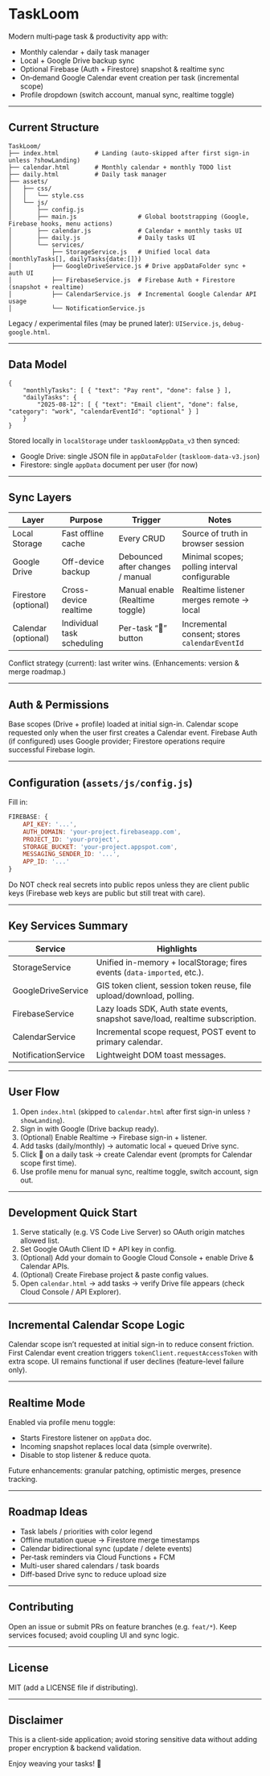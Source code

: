 # TaskLoom

Modern multi‑page task & productivity app with:
* Monthly calendar + daily task manager
* Local + Google Drive backup sync
* Optional Firebase (Auth + Firestore) snapshot & realtime sync
* On‑demand Google Calendar event creation per task (incremental scope)
* Profile dropdown (switch account, manual sync, realtime toggle)

---
## Current Structure

```
TaskLoom/
├── index.html          # Landing (auto-skipped after first sign-in unless ?showLanding)
├── calendar.html       # Monthly calendar + monthly TODO list
├── daily.html          # Daily task manager
├── assets/
│   ├── css/
│   │   └── style.css
│   └── js/
│       ├── config.js
│       ├── main.js                 # Global bootstrapping (Google, Firebase hooks, menu actions)
│       ├── calendar.js             # Calendar + monthly tasks UI
│       ├── daily.js                # Daily tasks UI
│       └── services/
│           ├── StorageService.js   # Unified local data (monthlyTasks[], dailyTasks{date:[]})
│           ├── GoogleDriveService.js # Drive appDataFolder sync + auth UI
│           ├── FirebaseService.js  # Firebase Auth + Firestore (snapshot + realtime)
│           ├── CalendarService.js  # Incremental Google Calendar API usage
│           └── NotificationService.js
```

Legacy / experimental files (may be pruned later): `UIService.js`, `debug-google.html`.

---
## Data Model

```jsonc
{
    "monthlyTasks": [ { "text": "Pay rent", "done": false } ],
    "dailyTasks": {
        "2025-08-12": [ { "text": "Email client", "done": false, "category": "work", "calendarEventId": "optional" } ]
    }
}
```

Stored locally in `localStorage` under `taskloomAppData_v3` then synced:
* Google Drive: single JSON file in `appDataFolder` (`taskloom-data-v3.json`)
* Firestore: single `appData` document per user (for now)

---
## Sync Layers

| Layer | Purpose | Trigger | Notes |
|-------|---------|---------|-------|
| Local Storage | Fast offline cache | Every CRUD | Source of truth in browser session |
| Google Drive  | Off-device backup  | Debounced after changes / manual | Minimal scopes; polling interval configurable |
| Firestore (optional) | Cross-device realtime | Manual enable (Realtime toggle) | Realtime listener merges remote -> local |
| Calendar (optional) | Individual task scheduling | Per-task “📅” button | Incremental consent; stores `calendarEventId` |

Conflict strategy (current): last writer wins. (Enhancements: version & merge roadmap.)

---
## Auth & Permissions

Base scopes (Drive + profile) loaded at initial sign-in. Calendar scope requested only when the user first creates a Calendar event. Firebase Auth (if configured) uses Google provider; Firestore operations require successful Firebase login.

---
## Configuration (`assets/js/config.js`)

Fill in:
```js
FIREBASE: {
    API_KEY: '...',
    AUTH_DOMAIN: 'your-project.firebaseapp.com',
    PROJECT_ID: 'your-project',
    STORAGE_BUCKET: 'your-project.appspot.com',
    MESSAGING_SENDER_ID: '...',
    APP_ID: '...'
}
```
Do NOT check real secrets into public repos unless they are client public keys (Firebase web keys are public but still treat with care).

---
## Key Services Summary

| Service | Highlights |
|---------|-----------|
| StorageService | Unified in-memory + localStorage; fires events (`data-imported`, etc.). |
| GoogleDriveService | GIS token client, session token reuse, file upload/download, polling. |
| FirebaseService | Lazy loads SDK, Auth state events, snapshot save/load, realtime subscription. |
| CalendarService | Incremental scope request, POST event to primary calendar. |
| NotificationService | Lightweight DOM toast messages. |

---
## User Flow
1. Open `index.html` (skipped to `calendar.html` after first sign-in unless `?showLanding`).
2. Sign in with Google (Drive backup ready).
3. (Optional) Enable Realtime → Firebase sign-in + listener.
4. Add tasks (daily/monthly) → automatic local + queued Drive sync.
5. Click 📅 on a daily task → create Calendar event (prompts for Calendar scope first time).
6. Use profile menu for manual sync, realtime toggle, switch account, sign out.

---
## Development Quick Start

1. Serve statically (e.g. VS Code Live Server) so OAuth origin matches allowed list.
2. Set Google OAuth Client ID + API key in config.
3. (Optional) Add your domain to Google Cloud Console + enable Drive & Calendar APIs.
4. (Optional) Create Firebase project & paste config values.
5. Open `calendar.html` → add tasks → verify Drive file appears (check Cloud Console / API Explorer).

---
## Incremental Calendar Scope Logic

Calendar scope isn’t requested at initial sign-in to reduce consent friction. First Calendar event creation triggers `tokenClient.requestAccessToken` with extra scope. UI remains functional if user declines (feature-level failure only).

---
## Realtime Mode

Enabled via profile menu toggle:
* Starts Firestore listener on `appData` doc.
* Incoming snapshot replaces local data (simple overwrite).
* Disable to stop listener & reduce quota.

Future enhancements: granular patching, optimistic merges, presence tracking.

---
## Roadmap Ideas
* Task labels / priorities with color legend
* Offline mutation queue -> Firestore merge timestamps
* Calendar bidirectional sync (update / delete events)
* Per‑task reminders via Cloud Functions + FCM
* Multi-user shared calendars / task boards
* Diff-based Drive sync to reduce upload size

---
## Contributing
Open an issue or submit PRs on feature branches (e.g. `feat/*`). Keep services focused; avoid coupling UI and sync logic.

---
## License
MIT (add a LICENSE file if distributing).

---
## Disclaimer
This is a client-side application; avoid storing sensitive data without adding proper encryption & backend validation.

Enjoy weaving your tasks! 🧵
